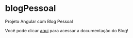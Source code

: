 # blogPessoal
Projeto Angular com Blog Pessoal

Você pode clicar [aqui](https://github.com/danillovictor/doc-BlogPessoal/tree/master/documentation) para acessar a documentação do Blog!
